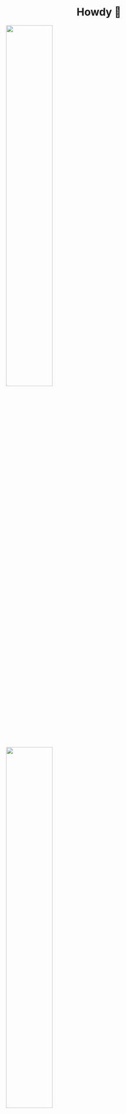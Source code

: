 <h1 align="center">Howdy 👋</h1>

<img align="left" width="50%" src="https://github-readme-stats.vercel.app/api?username=DenisNomokonov&show_icons=true&theme=blue-green"/>
<img align="left" width="50%" src="https://github-readme-stats.vercel.app/api/top-langs/?username=DenisNomokonov&layout=compact&theme=blue-green"/>
